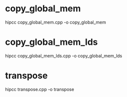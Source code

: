 # copy_global_mem
hipcc copy_global_mem.cpp -o copy_global_mem

# copy_global_mem_lds
hipcc copy_global_mem_lds.cpp  -o copy_global_mem_lds

# transpose
hipcc transpose.cpp  -o transpose
